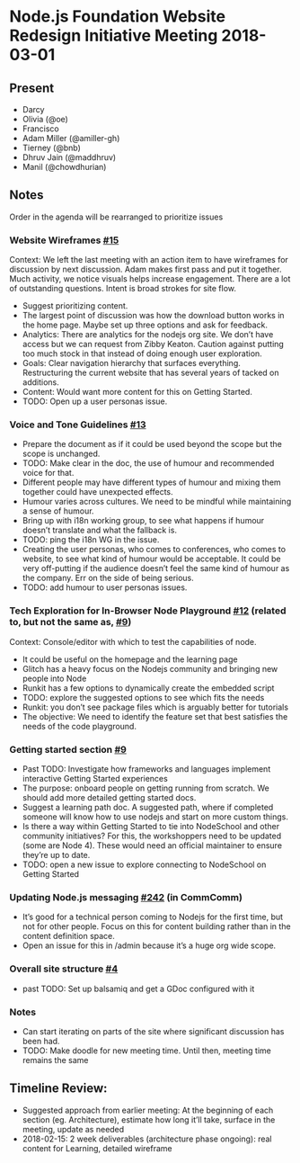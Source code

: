 # Node.js Foundation Website Redesign Initiative Meeting 2018-03-01

## Present
- Darcy 
- Olivia (@oe)
- Francisco
- Adam Miller (@amiller-gh)
- Tierney (@bnb)
- Dhruv Jain (@maddhruv)
- Manil (@chowdhurian)

## Notes
Order in the agenda will be rearranged to prioritize issues

### Website Wireframes [#15](https://github.com/nodejs/website-redesign/issues/15)
Context: We left the last meeting with an action item to have wireframes for discussion by next discussion. Adam makes first pass and put it together. Much activity, we notice visuals helps increase engagement. There are a lot of outstanding questions. Intent is broad strokes for site flow.
* Suggest prioritizing content. 
* The largest point of discussion was how the download button works in the home page. Maybe set up three options and ask for feedback.
* Analytics: There are analytics for the nodejs org site. We don’t have access but we can request from Zibby Keaton. Caution against putting too much stock in that instead of doing enough user exploration.
* Goals: Clear navigation hierarchy that surfaces everything. Restructuring the current website that has several years of tacked on additions.
* Content: Would want more content for this on Getting Started.
* TODO: Open up a user personas issue.


### Voice and Tone Guidelines [#13](https://github.com/nodejs/website-redesign/issues/13)
* Prepare the document as if it could be used beyond the scope but the scope is unchanged.
* TODO: Make clear in the doc, the use of humour and recommended voice for that.
* Different people may have different types of humour and mixing them together could have unexpected effects.
* Humour varies across cultures. We need to be mindful while maintaining a sense of humour.
* Bring up with i18n working group, to see what happens if humour doesn’t translate and what the fallback is.
* TODO: ping the i18n WG in the issue.
* Creating the user personas, who comes to conferences, who comes to website, to see what kind of humour would be acceptable. It could be very off-putting if the audience doesn’t feel the same kind of humour as the company. Err on the side of being serious.
* TODO: add humour to user personas issues.

### Tech Exploration for In-Browser Node Playground [#12](https://github.com/nodejs/website-redesign/issues/12) (related to, but not the same as, [#9](https://github.com/nodejs/website-redesign/issues/9))
Context: Console/editor with which to test the capabilities of node.
* It could be useful on the homepage and the learning page
* Glitch has a heavy focus on the Nodejs community and bringing new people into Node
* Runkit has a few options to dynamically create the embedded script
* TODO: explore the suggested options to see which fits the needs
* Runkit: you don’t see package files which is arguably better for tutorials
* The objective: We need to identify the feature set that best satisfies the needs of the code playground.


### Getting started section [#9](https://github.com/nodejs/website-redesign/issues/9)
* Past TODO: Investigate how frameworks and languages implement interactive Getting Started experiences
* The purpose: onboard people on getting running from scratch. We should add more detailed getting started docs.
* Suggest a learning path doc. A suggested path, where if completed someone will know how to use nodejs and start on more custom things.
* Is there a way within Getting Started to tie into NodeSchool and other community initiatives? For this, the workshoppers need to be updated (some are Node 4). These would need an official maintainer to ensure they’re up to date.
* TODO: open a new issue to explore connecting to NodeSchool on Getting Started


### Updating Node.js messaging [#242](https://github.com/nodejs/community-committee/issues/242) (in CommComm)
* It’s good for a technical person coming to Nodejs for the first time, but not for other people. Focus on this for content building rather than in the content definition space.
* Open an issue for this in /admin because it’s a huge org wide scope.


### Overall site structure [#4](https://github.com/nodejs/website-redesign/issues/4)
* past TODO: Set up balsamiq and get a GDoc configured with it


### Notes
* Can start iterating on parts of the site where significant discussion has been had.
* TODO: Make doodle for new meeting time. Until then, meeting time remains the same


## Timeline Review:
* Suggested approach from earlier meeting: At the beginning of each section (eg. Architecture), estimate how long it’ll take, surface in the meeting, update as needed
* 2018-02-15: 2 week deliverables (architecture phase ongoing): real content for Learning, detailed wireframe


